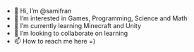 - 👋 Hi, I’m @samifran
- 👀 I’m interested in Games, Programming, Science and Math
- 🌱 I’m currently learning Minecraft and Unity
- 💞️ I’m looking to collaborate on learning
- 📫 How to reach me here =)

<!---
samifran/samifran is a ✨ special ✨ repository because its `README.md` (this file) appears on your GitHub profile.
You can click the Preview link to take a look at your changes.
--->
